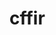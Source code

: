 # cffir
<!-- Auto-update: 2025-10-06T13:16:25.972533 -->

<!-- Auto-update: 2025-10-06T18:40:18.541628 -->
